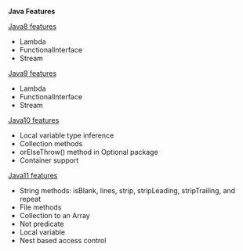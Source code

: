 <b>Java Features </b>

<u>Java8 features</u>
<ul>
    <li>Lambda</li>
    <li>FunctionalInterface</li>
    <li>Stream</li>
</ul>
<u>Java9 features</u>
<ul>
    <li>Lambda</li>
    <li>FunctionalInterface</li>
    <li>Stream</li>
</ul>
<u>Java10 features</u>
<ul>
    <li>Local variable type inference</li>
    <li>Collection methods</li>
    <li>orElseThrow() method in Optional package</li>
    <li>Container support</li>
</ul>
<u>Java11 features</u>
<ul>
    <li>String methods: isBlank, lines, strip, stripLeading, stripTrailing, and repeat</li>
    <li>File methods</li>
    <li>Collection to an Array</li>
    <li>Not predicate</li>
    <li>Local variable</li>
    <li>Nest based access control</li>
</ul>